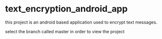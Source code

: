 # text_encryption_android_app
this project is an android based application used to encrypt text messages.

select the branch called master in order to view the project
